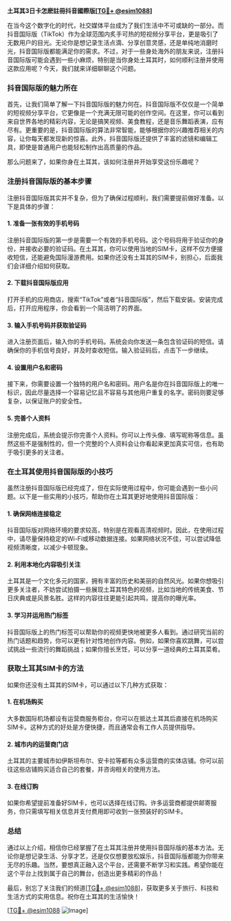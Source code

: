 **土耳其3日卡怎麽註冊抖音國際版[[TG💪+ @esim1088](https://t.me/s/esim1088)]**

在当今这个数字化的时代，社交媒体平台成为了我们生活中不可或缺的一部分。而抖音国际版（TikTok）作为全球范围内炙手可热的短视频分享平台，更是吸引了无数用户的目光。无论你是想记录生活点滴、分享创意灵感，还是单纯地消磨时光，抖音国际版都能满足你的需求。不过，对于一些身处海外的朋友来说，注册抖音国际版可能会遇到一些小麻烦，特别是当你身处土耳其时，如何顺利注册并使用这款应用呢？今天，我们就来详细聊聊这个问题。

### 抖音国际版的魅力所在

首先，让我们简单了解一下抖音国际版的魅力何在。抖音国际版不仅仅是一个简单的短视频分享平台，它更像是一个充满无限可能的创作空间。在这里，你可以看到来自世界各地的精彩内容，无论是搞笑视频、美食教程，还是音乐舞蹈表演，应有尽有。更重要的是，抖音国际版的算法非常智能，能够根据你的兴趣推荐相关的内容，让你每天都发现新的惊喜。此外，抖音国际版还提供了丰富的滤镜和编辑工具，即使是普通用户也能轻松制作出高质量的作品。

那么问题来了，如果你身在土耳其，该如何注册并开始享受这份乐趣呢？

### 注册抖音国际版的基本步骤

注册抖音国际版其实并不复杂，但为了确保过程顺利，我们需要提前做好准备。以下是具体的步骤：

#### 1. 准备一张有效的手机号码

注册抖音国际版的第一步是需要一个有效的手机号码。这个号码将用于验证你的身份，并接收必要的验证码。在土耳其，你可以使用当地的SIM卡，这样不仅方便接收短信，还能避免国际漫游费用。如果你还没有土耳其的SIM卡，别担心，后面我们会详细介绍如何获取。

#### 2. 下载抖音国际版应用

打开手机的应用商店，搜索“TikTok”或者“抖音国际版”，然后下载安装。安装完成后，打开应用程序，你会看到一个简洁明了的界面。

#### 3. 输入手机号码并获取验证码

进入注册页面后，输入你的手机号码。系统会向你发送一条包含验证码的短信。请确保你的手机信号良好，并及时查收短信。输入验证码后，点击下一步继续。

#### 4. 设置用户名和密码

接下来，你需要设置一个独特的用户名和密码。用户名是你在抖音国际版上的唯一标识，因此尽量选择一个容易记忆且不容易与其他用户重复的名字。密码则要足够复杂，以保证账户的安全性。

#### 5. 完善个人资料

注册完成后，系统会提示你完善个人资料。你可以上传头像、填写昵称等信息。虽然这些不是强制性的，但一个完整的个人资料会让你看起来更加真实可信，也有助于吸引更多的关注者。

### 在土耳其使用抖音国际版的小技巧

虽然注册抖音国际版已经完成了，但在实际使用过程中，你可能会遇到一些小问题。以下是一些实用的小技巧，帮助你在土耳其更好地使用抖音国际版：

#### 1. 确保网络连接稳定

抖音国际版对网络环境的要求较高，特别是在观看高清视频时。因此，在使用过程中，请尽量保持稳定的Wi-Fi或移动数据连接。如果网络状况不佳，可以尝试降低视频清晰度，以减少卡顿现象。

#### 2. 利用本地化内容吸引关注

土耳其是一个文化多元的国家，拥有丰富的历史和美丽的自然风光。如果你想吸引更多关注者，不妨尝试拍摄一些展现土耳其特色的视频，比如当地的传统美食、节日庆典或是风景名胜。这样的内容往往更能引起共鸣，提高你的曝光率。

#### 3. 学习并运用热门标签

抖音国际版上的热门标签可以帮助你的视频更快地被更多人看到。通过研究当前的热门话题和趋势，你可以更有针对性地创作内容。例如，如果你喜欢跳舞，可以尝试挑战一些流行的舞蹈挑战；如果你擅长烹饪，可以分享一道经典的土耳其菜肴。

### 获取土耳其SIM卡的方法

如果你还没有土耳其的SIM卡，可以通过以下几种方式获取：

#### 1. 在机场购买

大多数国际机场都设有运营商服务柜台，你可以在抵达土耳其后直接在机场购买SIM卡。这种方式的好处是方便快捷，而且通常会有工作人员提供指导。

#### 2. 城市内的运营商门店

土耳其的主要城市如伊斯坦布尔、安卡拉等都有众多运营商的实体店铺。你可以前往这些店铺购买适合自己的套餐，并咨询相关的使用方法。

#### 3. 在线订购

如果你希望提前准备好SIM卡，也可以选择在线订购。许多运营商都提供邮寄服务，你只需填写相关信息并支付费用即可收到一张预装好的SIM卡。

### 总结

通过以上介绍，相信你已经掌握了在土耳其注册并使用抖音国际版的基本方法。无论你是想记录生活、分享才艺，还是仅仅想要放松娱乐，抖音国际版都能为你带来无尽的乐趣。当然，要想真正融入这个平台，还需要不断学习和实践。希望你能在这个平台上找到属于自己的舞台，创造出更多精彩的作品！

最后，别忘了关注我们的频道[[TG💪+ @esim1088](https://t.me/s/esim1088)]，获取更多关于旅行、科技和生活方式的实用信息。祝你在土耳其的生活愉快！

[[TG💪+ @esim1088](https://t.me/s/esim1088) ![Image](https://i.postimg.cc/4NQfJmqS/Snipaste-2025-05-13-00-14-12.png)]